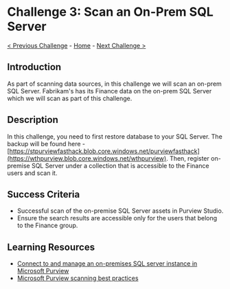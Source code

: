 # Challenge 3: Scan an On-Prem SQL Server

[< Previous Challenge](./Challenge2.md) - [Home](../README.md) - [Next Challenge >](./Challenge4.md)

## Introduction
As part of scanning data sources, in this challenge we will scan an on-prem SQL Server. Fabrikam's has its Finance data on the on-prem SQL Server which we will scan as part of this challenge.

## Description
In this challenge, you need to first restore database to your SQL Server. The backup will be found here - [https://stpurviewfasthack.blob.core.windows.net/purviewfasthack](https://wthpurview.blob.core.windows.net/wthpurview). Then, register on-premise SQL Server under a collection that is accessible to the Finance users and scan it.


## Success Criteria
- Successful scan of the on-premise SQL Server assets in Purview Studio.
- Ensure the search results are accessible only for the users that belong to the Finance group.

## Learning Resources
- [Connect to and manage an on-premises SQL server instance in Microsoft Purview](https://docs.microsoft.com/en-us/azure/purview/register-scan-on-premises-sql-server)
- [Microsoft Purview scanning best practices](https://docs.microsoft.com/en-us/azure/purview/concept-best-practices-scanning)
